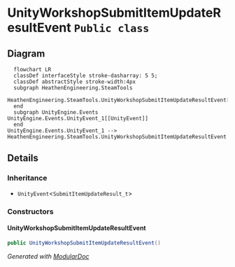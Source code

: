 # UnityWorkshopSubmitItemUpdateResultEvent `Public class`

## Diagram
```mermaid
  flowchart LR
  classDef interfaceStyle stroke-dasharray: 5 5;
  classDef abstractStyle stroke-width:4px
  subgraph HeathenEngineering.SteamTools
  HeathenEngineering.SteamTools.UnityWorkshopSubmitItemUpdateResultEvent[[UnityWorkshopSubmitItemUpdateResultEvent]]
  end
  subgraph UnityEngine.Events
UnityEngine.Events.UnityEvent_1[[UnityEvent]]
  end
UnityEngine.Events.UnityEvent_1 --> HeathenEngineering.SteamTools.UnityWorkshopSubmitItemUpdateResultEvent
```

## Details
### Inheritance
 - `UnityEvent`&lt;`SubmitItemUpdateResult_t`&gt;

### Constructors
#### UnityWorkshopSubmitItemUpdateResultEvent
```csharp
public UnityWorkshopSubmitItemUpdateResultEvent()
```

*Generated with* [*ModularDoc*](https://github.com/hailstorm75/ModularDoc)
